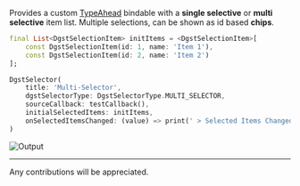 Provides a custom [TypeAhead](https://pub.dev/packages/flutter_typeahead) bindable with a **single selective** or **multi selective** item list. Multiple selections, can be shown as id based **chips**.

```dart
final List<DgstSelectionItem> initItems = <DgstSelectionItem>[
    const DgstSelectionItem(id: 1, name: 'Item 1'),
    const DgstSelectionItem(id: 2, name: 'Item 2')
];
```

```dart
DgstSelector(
    title: 'Multi-Selector',
    dgstSelectorType: DgstSelectorType.MULTI_SELECTOR,
    sourceCallback: testCallback(),
    initialSelectedItems: initItems,
    onSelectedItemsChanged: (value) => print(' > Selected Items Changed < : $value'),
)
```

![Output](https://filebin.net/3933v2r4zq0m5ux6/output.gif)

---

Any contributions will be appreciated.
